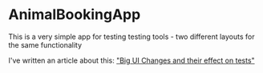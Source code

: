 AnimalBookingApp
================

This is a very simple app for testing testing tools - two different layouts for the same functionality

I've written an article about this: ["Big UI Changes and their effect on tests"](http://emilybache.blogspot.se/2009/12/big-ui-changes-and-their-effect-on.html)